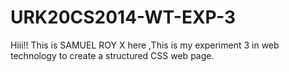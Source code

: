 # URK20CS2014-WT-EXP-3
Hiii!! This is SAMUEL ROY X here ,This is my experiment 3 in web technology to create a structured CSS web page. 
